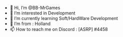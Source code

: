 - 👋 Hi, I’m @BB-MrGames
- 👀 I’m interested in Development
- 🌱 I’m currently learning Soft/HardWare Development
- 💞️ I’m from : Holland
- 📫 How to reach me on Discord : [ASRP] </JonkoBeer>#4458


